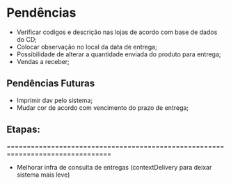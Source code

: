 # Pendências

* Verificar codigos e descrição nas lojas de acordo com base de dados do CD;
* Colocar observação no local da data de entrega;
* Possibilidade de alterar a quantidade enviada do produto para entrega;
* Vendas a receber;

## Pendências Futuras
* Imprimir dav pelo sistema;
* Mudar cor de acordo com vencimento do prazo de entrega;

## Etapas:

================================================================================

- Melhorar infra de consulta de entregas (contextDelivery para deixar sistema mais leve)